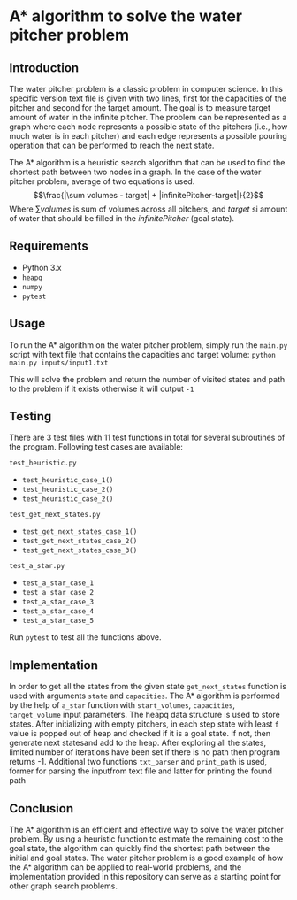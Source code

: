 
# A* algorithm to solve the water pitcher problem

## Introduction

The water pitcher problem is a classic problem in computer science. 
In this specific version text file is given with two lines, first for the capacities of the pitcher and second for the target amount. The goal is to measure target amount of water in the infinite pitcher. The problem can be represented as a graph where each node represents a possible state of the pitchers (i.e., how much water is in each pitcher) and each edge represents a possible pouring operation that can be performed to reach the next state.

The A* algorithm is a heuristic search algorithm that can be used to find the shortest path between two nodes in a graph. In the case of the water pitcher problem, average of two equations is used.
$$\frac{|\sum volumes - target| + |infinitePitcher-target|}{2}$$
Where $\sum volumes$ is sum of volumes across all pitchers, and $target$ si amount of water that should be filled in the $infinitePitcher$ (goal state). 

## Requirements

-   Python 3.x
-   `heapq` 
-   `numpy` 
-   `pytest`

## Usage

To run the A* algorithm on the water pitcher problem, simply run the `main.py` script with text file that contains the capacities and target volume:
`python main.py inputs/input1.txt` 

This will solve the problem and return the number of visited states and path to the problem if it exists otherwise it will output `-1`

## Testing
There are 3 test files with 11 test functions in total for several subroutines of the program. Following test cases are available:

`test_heuristic.py`
- `test_heuristic_case_1()`
- `test_heuristic_case_2()`
- `test_heuristic_case_2()`

`test_get_next_states.py`
- `test_get_next_states_case_1()`
- `test_get_next_states_case_2()`
- `test_get_next_states_case_3()`

`test_a_star.py`
- `test_a_star_case_1`
- `test_a_star_case_2`
- `test_a_star_case_3`
- `test_a_star_case_4`
- `test_a_star_case_5`

Run `pytest` to test all the functions above.

## Implementation
In order to get all the states from the given state `get_next_states` function is used with arguments `state` and `capacities`. The A* algorithm is performed by the help of `a_star` function with `start_volumes`, `capacities`, `target_volume` input parameters. The heapq data structure is used to store states. After initializing with empty pitchers, in each step state with least `f` value is popped out of heap and checked if it is a goal state. If not, then generate next statesand add to the heap. After exploring all the states, limited number of iterations have been set if there is no path then program returns -1. Additional two functions `txt_parser` and `print_path` is used, former for parsing the inputfrom text file and latter for printing the found path

## Conclusion

The A* algorithm is an efficient and effective way to solve the water pitcher problem. By using a heuristic function to estimate the remaining cost to the goal state, the algorithm can quickly find the shortest path between the initial and goal states. The water pitcher problem is a good example of how the A* algorithm can be applied to real-world problems, and the implementation provided in this repository can serve as a starting point for other graph search problems.
